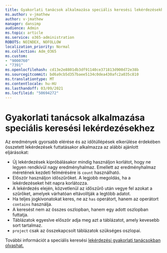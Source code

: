 ```yaml
---
title: Gyakorlati tanácsok alkalmazása speciális keresési lekérdezésekhez
ms.author: v-jmathew
author: v-jmathew
manager: dansimp
audience: Admin
ms.topic: article
ms.service: o365-administration
ROBOTS: NOINDEX, NOFOLLOW
localization_priority: Normal
ms.collection: Adm_O365
ms.custom:
- "9000760"
- "7391"
ms.openlocfilehash: cd13e2e8801db3df91140ce371813d900d72e38b
ms.sourcegitcommit: bd6a9cb5d357baee5134c0dea430afc2a035c810
ms.translationtype: MT
ms.contentlocale: hu-HU
ms.lasthandoff: 03/09/2021
ms.locfileid: "50694272"
---
```

# <a name="apply-best-practices-for-advanced-hunting-queries"></a>Gyakorlati tanácsok alkalmazása speciális keresési lekérdezésekhez

Az eredmények gyorsabb elérése és az időtúllépések elkerülése érdekében összetett lekérdezések futtatásakor alkalmazza az alábbi ajánlott eljárásokat:

- Új lekérdezések kipróbálásakor mindig használjon korlátot, hogy ne legyen rendkívül nagy eredményhalmaz. Emellett az eredményhalmaz méretének kezdeti felmérésére is `count` használható.
- Először használjon időszűrőket. A legjobb megoldás, ha a lekérdezéseket hét napra korlátozza.
- A lekérdezés elején, közvetlenül az időszűrő után vegye fel azokat a szűrőket, amelyek várhatóan eltávolítják a legtöbb adatot.
- Ha teljes jogkivonatokat keres, ne az `has` operátort, hanem az operátort `contains` használja.
- A keresést nem az összes oszlopban, hanem egy adott oszlopban futtatja.
- Táblázatok egyeslve először adja meg azt a táblázatot, amely kevesebb sort tartalmaz.
- `project` csak az összekapcsolt táblázatok szükséges oszlopai.

További információt a speciális keresési [lekérdezési gyakorlati tanácsokban olvashat.](https://go.microsoft.com/fwlink/?linkid=2144812)
